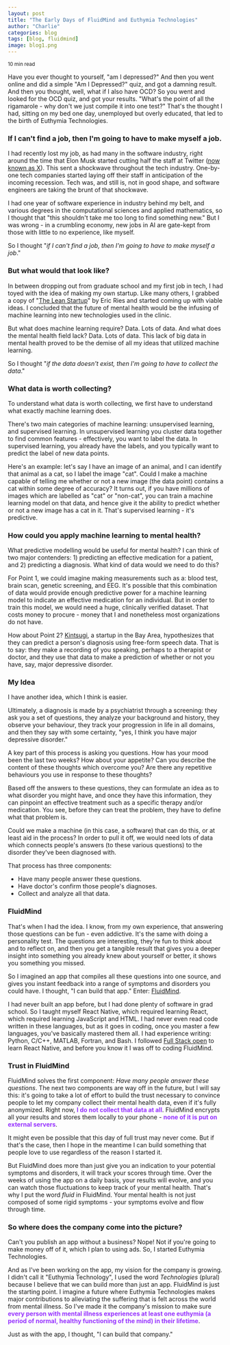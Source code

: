 ```yaml
---
layout: post
title: "The Early Days of FluidMind and Euthymia Technologies"
author: "Charlie"
categories: blog
tags: [blog, fluidmind]
image: blog1.png
---
```


<small>10 min read</small>

Have you ever thought to yourself, "am I depressed?" And then you went online and did a simple "Am I Depressed?" quiz, and got a damning result. And then you thought, well, what if I also have OCD? So you went and looked for the OCD quiz, and got your results. "What's the point of all the rigamarole - why don't we just compile it into one test?" That's the thought I had, sitting on my bed one day, unemployed but overly educated, that led to the birth of Euthymia Technologies.

### If I can't find a job, then I'm going to have to make myself a job.

I had recently lost my job, as had many in the software industry, right around the time that Elon Musk started cutting half the staff at Twitter ([now known as X](https://twitter.com/euthymiatech)). This sent a shockwave throughout the tech industry. One-by-one tech companies started laying off their staff in anticipation of the incoming recession. Tech was, and still is, not in good shape, and software engineers are taking the brunt of that shockwave.

I had one year of software experience in industry behind my belt, and various degrees in the computational sciences and applied mathematics, so I thought that "this shouldn't take me too long to find something new." But I was wrong - in a crumbling economy, new jobs in AI are gate-kept from those with little to no experience, like myself.

So I thought "_if I can't find a job, then I'm going to have to make myself a job_."

### But what would that look like?

In between dropping out from graduate school and my first job in tech, I had toyed with the idea of making my own startup. Like many others, I grabbed a copy of "[The Lean Startup](https://www.amazon.ca/Lean-Startup-Innovation-Successful-Businesses/dp/0670921602/ref=asc_df_0670921602/?hvadid=293006252041&hvdev=c&hvdvcmdl&hvlocint&hvlocphy=9000910&hvnetw=g&hvpone&hvpos&hvptwo&hvqmt&hvrand=10443926367184204382&hvtargid=pla-364195445884&linkCode=df0&mcid=27ef50f7b1cc3e8cb7b5bd69ab0f107d&psc=1&tag=googleshopc0c-20)" by Eric Ries and started coming up with viable ideas. I concluded that the future of mental health would be the infusing of machine learning into new technologies used in the clinic.

But what does machine learning require? Data. Lots of data. And what does the mental health field lack? Data. Lots of data. This lack of big data in mental health proved to be the demise of all my ideas that utilized machine learning.

So I thought "_if the data doesn't exist, then I'm going to have to collect the data_."

### What data is worth collecting?

To understand what data is worth collecting, we first have to understand what exactly machine learning does.

There's two main categories of machine learning: unsupervised learning, and supervised learning. In unsupervised learning you cluster data together to find common features - effectively, you want to label the data. In supervised learning, you already have the labels, and you typically want to predict the label of new data points.

Here's an example: let's say I have an image of an animal, and I can identify that animal as a cat, so I label the image "cat". Could I make a machine capable of telling me whether or not a new image (the data point) contains a cat within some degree of accuracy? It turns out, if you have millions of images which are labelled as "cat" or "non-cat", you can train a machine learning model on that data, and hence give it the ability to predict whether or not a new image has a cat in it. That's supervised learning - it's predictive.

### How could you apply machine learning to mental health?

What predictive modelling would be useful for mental health? I can think of two major contenders: 1) predicting an effective medication for a patient, and 2) predicting a diagnosis. What kind of data would we need to do this?

For Point 1, we could imagine making measurements such as a: blood test, brain scan, genetic screening, and EEG. It's possible that this combination of data would provide enough predictive power for a machine learning model to indicate an effective medication for an individual. But in order to train this model, we would need a huge, clinically verified dataset. That costs money to procure - money that I and nonetheless most organizations do not have.

How about Point 2? [Kintsugi](https://www.kintsugihealth.com/), a startup in the Bay Area, hypothesizes that they can predict a person's diagnosis using free-form speech data. That is to say: they make a recording of you speaking, perhaps to a therapist or doctor, and they use that data to make a prediction of whether or not you have, say, major depressive disorder.

### My Idea

I have another idea, which I think is easier.

Ultimately, a diagnosis is made by a psychiatrist through a screening: they ask you a set of questions, they analyze your background and history, they observe your behaviour, they track your progression in life in all domains, and then they say with some certainty, "yes, I think you have major depressive disorder."

A key part of this process is asking you questions. How has your mood been the last two weeks? How about your appetite? Can you describe the content of these thoughts which overcome you? Are there any repetitive behaviours you use in response to these thoughts?

Based off the answers to these questions, they can formulate an idea as to what disorder you might have, and once they have this information, they can pinpoint an effective treatment such as a specific therapy and/or medication. You see, before they can treat the problem, they have to define what that problem is.

Could we make a machine (in this case, a software) that can do this, or at least aid in the process? In order to pull it off, we would need lots of data which connects people's answers (to these various questions) to the disorder they've been diagnosed with.

That process has three components:

- Have many people answer these questions.
- Have doctor's confirm those people's diagnoses.
- Collect and analyze all that data.

### FluidMind

That's when I had the idea. I know, from my own experience, that answering those questions can be fun - even addictive. It's the same with doing a personality test. The questions are interesting, they're fun to think about and to reflect on, and then you get a tangible result that gives you a deeper insight into something you already knew about yourself or better, it shows you something you missed.

So I imagined an app that compiles all these questions into one source, and gives you instant feedback into a range of symptoms and disorders you could have. I thought, "I can build that app." Enter: [FluidMind](https://euthymiatechnologies.com/fluidmind).

I had never built an app before, but I had done plenty of software in grad school. So I taught myself React Native, which required learning React, which required learning JavaScript and HTML. I had never even read code written in these languages, but as it goes in coding, once you master a few languages, you've basically mastered them all. I had experience writing: Python, C/C++, MATLAB, Fortran, and Bash. I followed [Full Stack open](https://fullstackopen.com/en/) to learn React Native, and before you know it I was off to coding FluidMind.

### Trust in FluidMind

FluidMind solves the first component: _Have many people answer these questions_. The next two components are way off in the future, but I will say this: it's going to take a lot of effort to build the trust necessary to convince people to let my company collect their mental health data, even if it's fully anonymized. Right now, **<span style="color: #9733ff;">I do not collect that data at all</span>**. FluidMind encrypts all your results and stores them locally to your phone - **<span style="color: #9733ff;">none of it is put on external servers</span>**.

It might even be possible that this day of full trust may never come. But if that's the case, then I hope in the meantime I can build something that people love to use regardless of the reason I started it.

But FluidMind does more than just give you an indication to your potential symptoms and disorders, it will track your scores through time. Over the weeks of using the app on a daily basis, your results will evolve, and you can watch those fluctuations to keep track of your mental health. That's why I put the word _fluid_ in FluidMind. Your mental health is not just composed of some rigid symptoms - your symptoms evolve and flow through time.

### So where does the company come into the picture?

Can't you publish an app without a business? Nope! Not if you're going to make money off of it, which I plan to using ads. So, I started Euthymia Technologies.

And as I've been working on the app, my vision for the company is growing. I didn't call it "Euthymia Technology", I used the word _Technologies_ (plural) because I believe that we can build more than just an app. FluidMind is just the starting point. I imagine a future where Euthymia Technologies makes major contributions to alleviating the suffering that is felt across the world from mental illness. So I've made it the company's mission to make sure **<span style="color: #9733ff;">every person with mental illness experiences at least one euthymia (a period of normal, healthy functioning of the mind) in their lifetime</span>**.

Just as with the app, I thought, "I can build that company."
